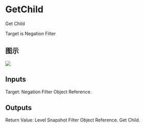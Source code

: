 # GetChild

Get Child

Target is Negation Filter

## 图示

![]($-20221218-19420968.png)

## Inputs

Target: Negation Filter Object Reference.  

## Outputs

Return Value: Level Snapshot Filter Object Reference. Get Child.

